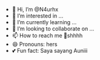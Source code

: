 - 👋 Hi, I’m @N4urhx
- 👀 I’m interested in ...
- 🌱 I’m currently learning ...
- 💞️ I’m looking to collaborate on ...
- 📫 How to reach me 🤫shhhh
- 😄 Pronouns: hers
- 💕 Fun fact: Saya sayang Auniii

<!---
N4urhx/N4urhx is a ✨ special ✨ repository because its `README.md` (this file) appears on your GitHub profile.
You can click the Preview link to take a look at your changes.
--->
